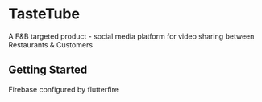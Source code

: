 # TasteTube

A F&B targeted product - social media platform for video sharing between Restaurants & Customers

## Getting Started

Firebase configured by flutterfire
